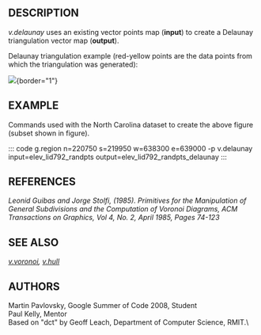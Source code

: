 ## DESCRIPTION

*v.delaunay* uses an existing vector points map (**input**) to create a
Delaunay triangulation vector map (**output**).

Delaunay triangulation example (red-yellow points are the data points
from which the triangulation was generated):

![](v_delaunay.png){border="1"}

## EXAMPLE

Commands used with the North Carolina dataset to create the above figure
(subset shown in figure).

::: code
    g.region n=220750 s=219950 w=638300 e=639000 -p
    v.delaunay input=elev_lid792_randpts output=elev_lid792_randpts_delaunay
:::

## REFERENCES

*Leonid Guibas and Jorge Stolfi, (1985). Primitives for the Manipulation
of General Subdivisions and the Computation of Voronoi Diagrams, ACM
Transactions on Graphics, Vol 4, No. 2, April 1985, Pages 74-123*

## SEE ALSO

*[v.voronoi](v.voronoi.html), [v.hull](v.hull.html)*

## AUTHORS

Martin Pavlovsky, Google Summer of Code 2008, Student\
Paul Kelly, Mentor\
Based on \"dct\" by Geoff Leach, Department of Computer Science, RMIT.\

